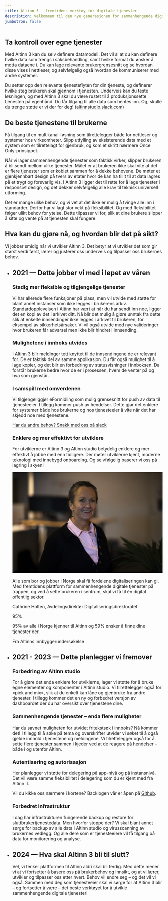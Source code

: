```yaml
---
title: Altinn 3 – fremtidens verktøy for digitale tjenester
description: Velkommen til den nye generasjonen for sammenhengende digitale tjenester. Dekk behovet for dataflyt mellom myndighetsutøvere, virksomheter og privatpersoner gjennom et selvbetjent utviklings- og kjøremiljø!
jumbotron: false
---
```


<h2 class="a-h3"> Ta kontroll over egne tjenester </h2>

Med Altinn 3 kan du selv definere datamodell. Det vil si at du kan definere hvilke data som trengs i saksbehandling, samt hvilke format du ønsker å motta dataene i. Du kan lage relevante brukergrensesnitt og se hvordan disse vises i nettleser, og selvfølgelig også hvordan de kommuniserer med andre systemer.

Du setter opp den relevante tjenesteflyten for din tjeneste, og definerer hvilke steg brukeren skal gjennom i tjenesten. Underveis kan du teste løsningen, og med Altinn 3 skal du være rustet til å produksjonssette tjenesten på egenhånd. Du får tilgang til alle data som hentes inn. Og, skulle du trenge støtte er vi der for deg! ([altinnstudio.slack.com](https://altinnstudio.slack.com/))

<h2 class="a-h3"> De beste tjenestene til brukerne </h2>

Få tilgang til en multikanal-løsning som tilrettelegger både for nettleser og systemer hos virksomheter. Slipp utfylling av eksisterende data med et system som er tilrettelagt for gjenbruk, og kom et skritt nærmere Once Only-prinsippet.

Når vi lager sammenhengende tjenester som faktisk virker, slipper brukeren å bli sendt mellom ulike tjenester. Målet er at brukeren ikke skal vite at det er flere tjenester som er koblet sammen for å dekke behovene. De møter et gjenkjennbart design på tvers av etater hvor de kan ha tillit til at data lagres på et trygt og forsvarlig vis. I Altinn 3 ligger det til rette for å lage tjenester i responsivt design, og det dekker selvfølgelig alle krav til teknisk universell utforming.

Det er mange ulike behov, og vi vet at det ikke er mulig å tvinge alle inn i standarder. Derfor har vi lagt stor vekt på fleksibilitet. Og med fleksibilitet følger ulikt behov for ytelse. Dette tilpasser vi for, slik at dine brukere slipper å sitte og vente på at tjenesten skal fungere.


<div class="a-rowFullWidth pt-2">
  <h2 class="a-fontBold a-blueDarkerText">Hva kan du gjøre nå, og hvordan blir det på sikt?</h2>
  <p class="a-fontSizeXL a-blueDarkerText">Vi jobber smidig når vi utvikler Altinn 3. Det betyr at vi utvikler det som gir størst verdi først, lærer og justerer oss underveis og tilpasser oss brukernes behov.</p>
</div>

<div class="a-timeline pt-4">

  <ul class="no-decoration connected-bullets connected-bullets-headings">
    <li class="false">
      <h2 class="a-fontBold a-blueDarkerText">
        2021 — Dette jobber vi med i løpet av våren 
      </h2>
      <div class="row">
        <div class="col-sm-12 col-md-6 pr-xl-8">
          <h3 class="a-h4">Stadig mer fleksible og tilgjengelige tjenester</h3>
          <p>Vi har allerede flere funksjoner på plass, men vil utvide med støtte for blant annet instanser som ikke legges i brukerens arkiv. Standardopplevelsen i Altinn har vært at når du har sendt inn noe, ligger det en kopi av det i arkivet ditt. Nå blir det mulig å gjøre unntak fra dette slik at enkelte innsendinger ikke legges i arkivet til brukeren, for eksempel av sikkerhetsårsaker. Vi vil også utvide med nye valideringer hvor brukeren får advarsel men ikke blir hindret i innsending.</p>
          <h3 class="a-h4">Mulighetene i innboks utvides</h3>
          <p>I Altinn 3 blir meldinger tett knyttet til de innsendingene de er relevant for. De er faktisk del av samme applikasjon. Du får også mulighet til å lage kopier, og det blir en forbedring av statusvisninger i innboksen. Da forstår brukerne bedre hvor de er i prosessen, hvem de venter på og hva som gjenstår.</p>
          <h3 class="a-h4">I samspill med omverdenen</h3>
          <p>Vi tilgjengeliggjør eFormidling som mulig grensesnitt for push av data til tjenesteeier. I tillegg kommer  push av hendelser. Dette gjør det enklere for systemer både hos brukerne og hos tjenesteeier å vite når det har skjedd noe med tjenestene.</p>
          <a href="https://altinnstudio.slack.com/">Har du andre behov? Snakk med oss på slack</a>
          <h3 class="a-h4 pt-1">Enklere og mer effektivt for utviklere</h3>
          <p>For utviklerne er Altinn 3 og Altinn studio betydelig enklere og mer effektivt å jobbe med enn tidligere. Der møter utviklerne kjent, moderne teknologi med innebygd onboarding. Og selvfølgelig baserer vi oss på lagring i skyen!</p>
        </div>
        <div class="col-sm-12 col-md-6 pt-2">
          <div class="pb-4">
            <div class="w-100">
              <img src="CathrineHolten.jpg" alt="Portrett av Cathrine Holten">
            </div>
            <div class="a-mediaBox-text a-bgGreenLight p-2">
              <p>Alle som bor og jobber i Norge skal få fordelene digitaliseringen kan gi. Med fremtidens plattform for sammenhengende digitale tjenester på trappen, og ved å sette brukeren i sentrum, skal vi få til én digital offentlig sektor.</p>
              <p class="a-fontSizeXS">Cathrine Holten, Avdelingsdirektør Digitaliseringsdirektoratet</p>
            </div>
          </div>
          <div class="row a-pie-wrapper">
            <div class="col-xs-12 col-sm-4 text-center text-sm-left">
              <div class="a-pie">95%</div>
            </div>
            <div class="col-xs-12 col-sm-8 text-center text-sm-left">
              <p class="a-fontSizeXL">95% av alle i Norge kjenner til Altinn og 59% ønsker å finne dine tjenester der. </p>
              Fra Altinns innbyggerundersøkelse
            </div>
          </div>
        </div>
      </div>
    </li>
    <li class="false">
      <h2 class="a-fontBold a-blueDarkerText">
        2021 - 2023 — Dette planlegger vi fremover
      </h2>
      <div class="row">
        <div class="col-sm-12 col-md-9 pr-xl-8">
          <h3 class="a-h4">Forbedring av Altinn studio</h3>
          <p>For å gjøre det enda enklere for utviklerne, lager vi støtte for å bruke egne elementer og komponenter i Altinn studio. Vi tilrettelegger også for «pick and mix», slik at du enkelt kan låne og gjenbruke fra andre tjenester. I tillegg kommer det en ny og forbedret versjon av dashboardet der du har oversikt over tjenestene dine.</p>
          <h3 class="a-h4">Sammenhengende tjenester – enda flere muligheter</h3>
          <p>Har du savnet muligheten for utvidet fritekstsøk i innboks? Nå kommer det! I tillegg til å søke på tema og overskrifter utvider vi søket til å også gjelde innhold i tjenestene og meldingene. Vi tilrettelegger også for å sette flere tjenester sammen i kjeder ved at de reagere på hendelser – både i og utenfor Altinn.</p>
          <h3 class="a-h4">Autentisering og autorisasjon</h3>
          <p>Her planlegger vi støtte for delegering på app-nivå og på instansnivå. Det vil være samme fleksibilitet i delegering som du er kjent med fra Altinn II. </p>
          <p>Vil du kikke oss nærmere i kortene? Backlogen vår er åpen på <a href="https://github.com/Altinn/altinn-studio/issues">Github</a>.</p>
          <h3 class="a-h4">Forbedret infrastruktur </h3>
          <p>I dag har infrastrukturen fungerende backup og restore for sluttbrukertjenestedata. Men hvorfor stoppe der? Vi skal blant annet sørge for backup av alle data i Altinn studio og virusscanning av brukernes vedlegg. Og alle dere som er tjenesteeiere vil få tilgang på data for monitorering og analyse.</p>
        </div>
        <div class="col-sm-12 col-lg-3 pt-4">
        </div>
      </div>
    </li>
    <li class="false">
      <h2 class="a-fontBold a-blueDarkerText">
        2024 — Hva skal Altinn 3 bli til slutt?
      </h2>
      <div class="row">
        <div class="col-sm-12 col-md-9 pr-xl-8">
          Vel, vi tenker plattformen til Altinn aldri skal bli ferdig. Med dette mener vi at vi fortsetter å basere oss på brukerbehov og innsikt, og at vi lærer, utvikler og tilpasser oss etter hvert. Behov vil endre seg – og det vil vi også. Sammen med deg som tjenesteeier skal vi sørge for at Altinn 3 blir – og fortsetter å være – det beste verktøyet for å utvikle sammenhengende digitale tjenester!
        </div>
        <div class="col-sm-12 col-lg-3">
        </div>
      </div>
    </li>

</div>


